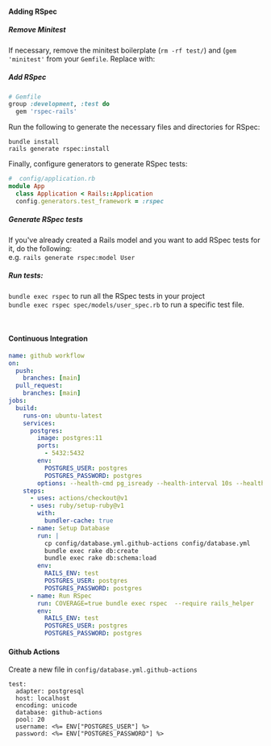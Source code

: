 #### Adding RSpec

##### Remove Minitest

If necessary, remove the minitest boilerplate (`rm -rf test/`) and (`gem 'minitest'` from your `Gemfile`. Replace with: 

##### Add RSpec 
```ruby
# Gemfile
group :development, :test do
  gem 'rspec-rails'
```


Run the following to generate the necessary files and directories for RSpec:
```
bundle install
rails generate rspec:install
``` 

Finally, configure generators to generate RSpec tests:

```ruby
#  config/application.rb
module App
  class Application < Rails::Application
  config.generators.test_framework = :rspec
```
##### Generate RSpec tests
If you've already created a Rails model and you want to add RSpec tests for it, do the following: <br>
e.g. `rails generate rspec:model User`

##### Run tests:

`bundle exec rspec` to run all the RSpec tests in your project <br>
`bundle exec rspec spec/models/user_spec.rb` to run a specific test file. 

<br> 

#### Continuous Integration

```yml
name: github workflow
on:
  push:
    branches: [main]
  pull_request:
    branches: [main]
jobs:
  build:
    runs-on: ubuntu-latest
    services:
      postgres:
        image: postgres:11
        ports:
          - 5432:5432
        env:
          POSTGRES_USER: postgres
          POSTGRES_PASSWORD: postgres
        options: --health-cmd pg_isready --health-interval 10s --health-timeout 5s --health-retries 5
    steps:
      - uses: actions/checkout@v1
      - uses: ruby/setup-ruby@v1
        with:
          bundler-cache: true
      - name: Setup Database
        run: |
          cp config/database.yml.github-actions config/database.yml
          bundle exec rake db:create
          bundle exec rake db:schema:load
        env:
          RAILS_ENV: test
          POSTGRES_USER: postgres
          POSTGRES_PASSWORD: postgres
      - name: Run RSpec
        run: COVERAGE=true bundle exec rspec  --require rails_helper
        env:
          RAILS_ENV: test
          POSTGRES_USER: postgres
          POSTGRES_PASSWORD: postgres

```

#### Github Actions
Create a new file in `config/database.yml.github-actions`
```
test:
  adapter: postgresql
  host: localhost
  encoding: unicode
  database: github-actions
  pool: 20
  username: <%= ENV["POSTGRES_USER"] %>
  password: <%= ENV["POSTGRES_PASSWORD"] %>
```
